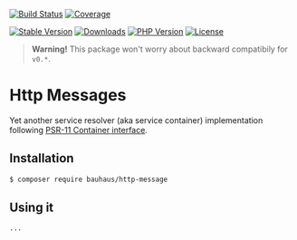 [![Build Status]](https://github.com/bauhausphp/http-messages/actions)
[![Coverage]](https://coveralls.io/github/bauhausphp/http-messages?branch=main)

[![Stable Version]](https://packagist.org/packages/bauhaus/http-messages)
[![Downloads]](https://packagist.org/packages/bauhaus/http-messages)
[![PHP Version]](composer.json)
[![License]](LICENSE)

[Build Status]: https://img.shields.io/github/workflow/status/bauhausphp/http-messages/CI?style=flat-square
[Coverage]: https://img.shields.io/coveralls/github/bauhausphp/http-messages?style=flat-square
[Stable Version]: https://img.shields.io/packagist/v/bauhaus/http-messages?style=flat-square
[Downloads]: https://img.shields.io/packagist/dt/bauhaus/http-messages?style=flat-square
[PHP Version]: https://img.shields.io/packagist/php-v/bauhaus/http-messages?style=flat-square
[License]: https://img.shields.io/github/license/bauhausphp/http-messages?style=flat-square

> **Warning!** This package won't worry about backward compatibily for `v0.*`.

# Http Messages

Yet another service resolver (aka service container) implementation following
[PSR-11 Container interface](https://www.php-fig.org/psr/psr-11/).

## Installation

```sh
$ composer require bauhaus/http-message
```

## Using it

```php
...
```
